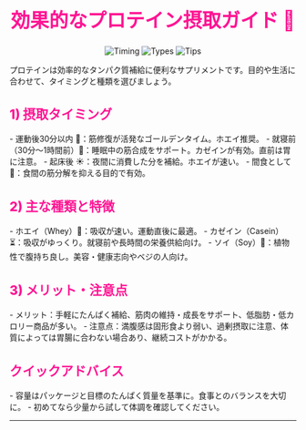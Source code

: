 <h1 align="center" style="color:#FF1493; font-size:2.4em; font-weight:800;">効果的なプロテイン摂取ガイド 💖</h1>

<p align="center">
  <img src="https://img.shields.io/badge/Timing-Guide-FF69B4?style=for-the-badge" alt="Timing">
  <img src="https://img.shields.io/badge/Types-Info-FFC0CB?style=for-the-badge" alt="Types">
  <img src="https://img.shields.io/badge/Tips-Quick-FFB6C1?style=for-the-badge" alt="Tips">
</p>

<p>プロテインは効率的なタンパク質補給に便利なサプリメントです。目的や生活に合わせて、タイミングと種類を選びましょう。</p>

<h2 style="color:#FF1493; font-size:1.6em; font-weight:800;">1) 摂取タイミング</h2>
- 運動後30分以内 💪：筋修復が活発なゴールデンタイム。ホエイ推奨。  
- 就寝前（30分〜1時間前）🌙：睡眠中の筋合成をサポート。カゼインが有効。直前は胃に注意。  
- 起床後 ☀️：夜間に消費した分を補給。ホエイが速い。  
- 間食として 🍓：食間の筋分解を抑える目的で有効。

<h2 style="color:#FF1493; font-size:1.6em; font-weight:800;">2) 主な種類と特徴</h2>
- ホエイ（Whey）💨：吸収が速い。運動直後に最適。  
- カゼイン（Casein）⏳：吸収がゆっくり。就寝前や長時間の栄養供給向け。  
- ソイ（Soy）🌱：植物性で腹持ち良し。美容・健康志向やベジの人向け。

<h2 style="color:#FF1493; font-size:1.6em; font-weight:800;">3) メリット・注意点</h2>
- メリット：手軽にたんぱく補給、筋肉の維持・成長をサポート、低脂肪・低カロリー商品が多い。  
- 注意点：満腹感は固形食より弱い、過剰摂取に注意、体質によっては胃腸に合わない場合あり、継続コストがかかる。

<h2 style="color:#FF1493; font-size:1.6em; font-weight:800;">クイックアドバイス</h2>
- 容量はパッケージと目標のたんぱく質量を基準に。食事とのバランスを大切に。  
- 初めてなら少量から試して体調を確認してください。

---

<p align="center" style="color:#FF69B4;"></p>
